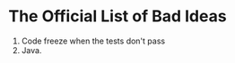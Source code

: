 The Official List of Bad Ideas
==============================

1. Code freeze when the tests don't pass
1. Java.
